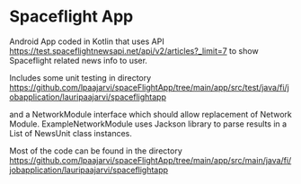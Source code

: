 # Spaceflight App

Android App coded in Kotlin that uses API
https://test.spaceflightnewsapi.net/api/v2/articles?_limit=7
to show Spaceflight related news info to user.

Includes some unit testing in directory
https://github.com/lpaajarvi/spaceFlightApp/tree/main/app/src/test/java/fi/jobapplication/lauripaajarvi/spaceflightapp

and a NetworkModule interface which should allow replacement of
Network Module.
ExampleNetworkModule uses Jackson library to parse results in a List of NewsUnit class instances.

Most of the code can be found in the directory
https://github.com/lpaajarvi/spaceFlightApp/tree/main/app/src/main/java/fi/jobapplication/lauripaajarvi/spaceflightapp

